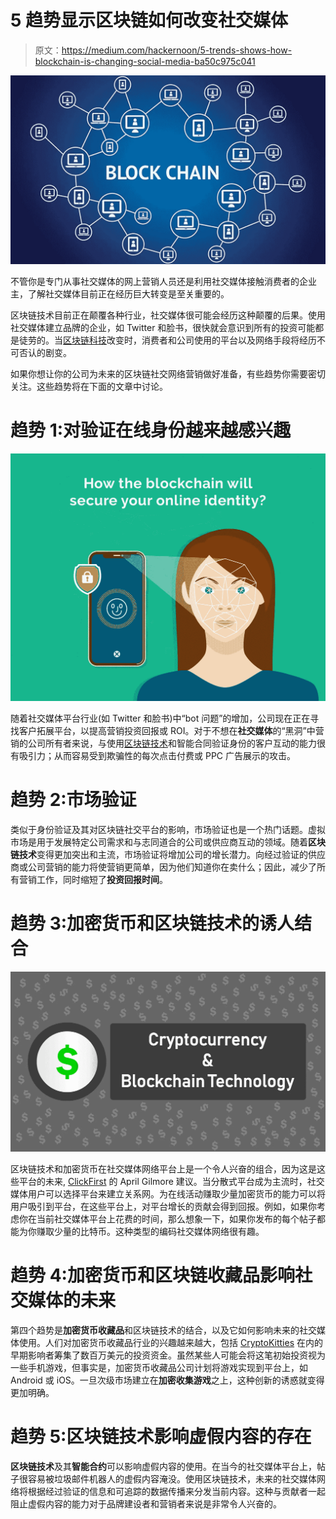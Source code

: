 # 5 趋势显示区块链如何改变社交媒体

> 原文：<https://medium.com/hackernoon/5-trends-shows-how-blockchain-is-changing-social-media-ba50c975c041>

![](img/52a0ee28c24f9518f279789638034918.png)

不管你是专门从事社交媒体的网上营销人员还是利用社交媒体接触消费者的企业主，了解社交媒体目前正在经历巨大转变是至关重要的。

区块链技术目前正在颠覆各种行业，社交媒体很可能会经历这种颠覆的后果。使用社交媒体建立品牌的企业，如 Twitter 和脸书，很快就会意识到所有的投资可能都是徒劳的。当[区块链科技](https://hackernoon.com/the-blockchain-technology-of-2018-or-not-c375eab5d46a)改变时，消费者和公司使用的平台以及网络手段将经历不可否认的剧变。

如果你想让你的公司为未来的区块链社交网络营销做好准备，有些趋势你需要密切关注。这些趋势将在下面的文章中讨论。

# 趋势 1:对验证在线身份越来越感兴趣

![](img/03448fc56c3381e5e435d91b8d7536fc.png)

随着社交媒体平台行业(如 Twitter 和脸书)中“bot 问题”的增加，公司现在正在寻找客户拓展平台，以提高营销投资回报或 ROI。对于不想在**社交媒体**的“黑洞”中营销的公司所有者来说，与使用[区块链技术](/@investauk/the-opportunity-to-change-lives-using-blockchain-technology-b81b94d4f6a3)和智能合同验证身份的客户互动的能力很有吸引力；从而容易受到欺骗性的每次点击付费或 PPC 广告展示的攻击。

# 趋势 2:市场验证

类似于身份验证及其对区块链社交平台的影响，市场验证也是一个热门话题。虚拟市场是用于发展特定公司需求和与志同道合的公司或供应商互动的领域。随着**区块链技术**变得更加突出和主流，市场验证将增加公司的增长潜力。向经过验证的供应商或公司营销的能力将使营销更简单，因为他们知道你在卖什么；因此，减少了所有营销工作，同时缩短了**投资回报时间**。

# 趋势 3:加密货币和区块链技术的诱人结合

![](img/ec29f8badb5f4b0591c8eaa57162594f.png)

区块链技术和加密货币在社交媒体网络平台上是一个令人兴奋的组合，因为这是这些平台的未来, [ClickFirst](https://clickfirstmarketing.com/) 的 April Gilmore 建议。当分散式平台成为主流时，社交媒体用户可以选择平台来建立关系网。为在线活动赚取少量加密货币的能力可以将用户吸引到平台，在这些平台上，对平台增长的贡献会得到回报。例如，如果你考虑你在当前社交媒体平台上花费的时间，那么想象一下，如果你发布的每个帖子都能为你赚取少量的比特币。这种类型的编码社交媒体网络很有趣。

# 趋势 4:加密货币和区块链收藏品影响社交媒体的未来

第四个趋势是**加密货币收藏品**和区块链技术的结合，以及它如何影响未来的社交媒体使用。人们对加密货币收藏品行业的兴趣越来越大，包括 [CryptoKitties](https://www.cryptokitties.co/) 在内的早期影响者筹集了数百万美元的投资资金。虽然某些人可能会将这笔初始投资视为一些手机游戏，但事实是，加密货币收藏品公司计划将游戏实现到平台上，如 Android 或 iOS。一旦次级市场建立在**加密收集游戏**之上，这种创新的诱惑就变得更加明确。

# 趋势 5:区块链技术影响虚假内容的存在

**区块链技术**及其**智能合约**可以影响虚假内容的使用。在当今的社交媒体平台上，帖子很容易被垃圾邮件机器人的虚假内容淹没。使用区块链技术，未来的社交媒体网络将根据经过验证的信息和可追踪的数据传播来分发当前内容。这种与贡献者一起阻止虚假内容的能力对于品牌建设者和营销者来说是非常令人兴奋的。